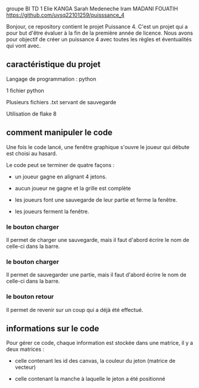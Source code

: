 groupe BI TD 1
 Elie KANGA
 Sarah Medeneche
 Iram MADANI FOUATIH
 https://github.com/uvsq22101259/puisssance_4
 
 
Bonjour, ce repository contient le projet Puissance 4. C'est un projet qui a pour but d'être évaluer à la fin de la première année de licence. Nous avons pour objectif de créer un puissance 4 avec toutes les règles et éventualités qui vont avec.


## caractéristique du projet


Langage de programmation : python

1 fichier python

Plusieurs fichiers .txt servant de sauvegarde

Utilisation de flake 8


## comment manipuler le code

Une fois le code lancé, une fenêtre graphique s'ouvre le joueur qui débute est choisi au hasard.

Le code peut se terminer de quatre façons :

- un joueur gagne en alignant 4 jetons.

- aucun joueur ne gagne et la grille est complète

- les joueurs font une sauvegarde de leur partie et ferme la fenêtre.

- les joueurs ferment la fenêtre.

### le bouton charger

Il permet de charger une sauvegarde, mais il faut d'abord écrire le nom de celle-ci dans la barre.

### le bouton charger

Il permet de sauvegarder une partie, mais il faut d'abord écrire le nom de celle-ci dans la barre.

### le bouton retour

Il permet de revenir sur un coup qui a déjà été effectué.


## informations sur le code

Pour gérer ce code, chaque information est stockée dans une matrice, il y a deux matrices :

- celle contenant les id des canvas, la couleur du jeton (matrice de vecteur)

- celle contenant la manche à laquelle le jeton a été positionné
